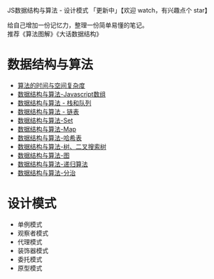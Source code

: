 
JS数据结构与算法 - 设计模式 「更新中」【欢迎 watch，有兴趣点个 star】  

给自己增加一份记忆力，整理一份简单易懂的笔记。  
推荐《算法图解》《大话数据结构》  


# 数据结构与算法
- [算法的时间与空间复杂度](算法的时间与空间复杂度.md)
- [数据结构与算法-Javascript数组](数据结构与算法-Javascript数组.md)
- [数据结构与算法 - 栈和队列](数据结构与算法-栈和队列.md)
- [数据结构与算法 - 链表](数据结构与算法-链表.md)
- [数据结构与算法-Set](数据结构与算法-Set.md)
- [数据结构与算法-Map](数据结构与算法-Map.md)
- [数据结构与算法-哈希表](数据结构与算法-哈希表.md)
- [数据结构与算法-树、二叉搜索树](数据结构与算法-树、二叉搜索树.md)
- [数据结构与算法-图](数据结构与算法-图.md)
- [数据结构与算法-递归算法](数据结构与算法-递归算法.md)
- [数据结构与算法-分治](数据结构与算法-分治.md)

# 设计模式
- 单例模式
- 观察者模式
- 代理模式
- 装饰器模式
- 委托模式
- 原型模式
